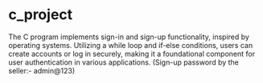 # c_project
The C program implements sign-in and sign-up functionality, inspired by operating systems. Utilizing a while loop and if-else conditions, users can create accounts or log in securely, making it a foundational component for user authentication in various applications.
(Sign-up password by the seller:- admin@123)
